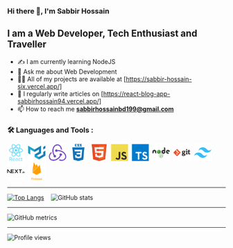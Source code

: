 ### Hi there 👋, I'm Sabbir Hossain
## I am a Web Developer, Tech Enthusiast and Traveller

- ✍️ I am currently learning NodeJS
- 💬 Ask me about Web Development 
- 👨‍💻 All of my projects are available at [https://sabbir-hossain-six.vercel.app/]
- 📝 I regularly write articles on [https://react-blog-app-sabbirhossain94.vercel.app/]
- 📫 How to reach me **sabbirhossainbd199@gmail.com**

### :hammer_and_wrench: Languages and Tools :
<div>
  <img src="https://github.com/devicons/devicon/blob/master/icons/react/react-original-wordmark.svg" title="React" alt="React" width="40" height="40"/>&nbsp;
  <img src="https://github.com/devicons/devicon/blob/master/icons/materialui/materialui-original.svg" title="Material UI" alt="Material UI" width="40" height="40"/>&nbsp;
  <img src="https://github.com/devicons/devicon/blob/master/icons/redux/redux-original.svg" title="Redux" alt="Redux " width="40" height="40"/>&nbsp;
  <img src="https://github.com/devicons/devicon/blob/master/icons/css3/css3-plain-wordmark.svg"  title="CSS3" alt="CSS" width="40" height="40"/>&nbsp;
  <img src="https://github.com/devicons/devicon/blob/master/icons/html5/html5-original.svg" title="HTML5" alt="HTML" width="40" height="40"/>&nbsp;
  <img src="https://github.com/devicons/devicon/blob/master/icons/javascript/javascript-original.svg" title="JavaScript" alt="JavaScript" width="40" height="40"/>&nbsp;
  <img src="https://github.com/devicons/devicon/blob/master/icons/typescript/typescript-original.svg" title="JavaScript" alt="JavaScript" width="40" height="40"/>&nbsp;
  <img src="https://github.com/devicons/devicon/blob/master/icons/nodejs/nodejs-original-wordmark.svg" title="NodeJS" alt="NodeJS" width="40" height="40"/>&nbsp;
  <img src="https://github.com/devicons/devicon/blob/master/icons/git/git-original-wordmark.svg" title="Git" **alt="Git" width="40" height="40"/>&nbsp;
  <img src="https://github.com/devicons/devicon/blob/master/icons/tailwindcss/tailwindcss-plain.svg" title="Git" **alt="Git" width="40" height="40"/>&nbsp;
  <img src="https://github.com/devicons/devicon/blob/master/icons/nextjs/nextjs-original-wordmark.svg" title="Git" **alt="Git" width="40" height="40"/>&nbsp;
  <img src="https://github.com/devicons/devicon/blob/master/icons/firebase/firebase-plain-wordmark.svg" title="Git" **alt="Git" width="40" height="40"/>&nbsp;
</div>

---

[![Top Langs](https://github-readme-stats.vercel.app/api/top-langs/?username=Sabbirhossain97&theme=radical)](https://github.com/anuraghazra/github-readme-stats)&nbsp;&nbsp;&nbsp;&nbsp;![GitHub stats](https://github-readme-stats.vercel.app/api?username=Sabbirhossain97&show_icons=true&layout=compact&theme=radical)  

---

![GitHub metrics](https://metrics.lecoq.io/Sabbirhossain97)  

---

![Profile views](https://gpvc.arturio.dev/Sabbirhossain97)   
